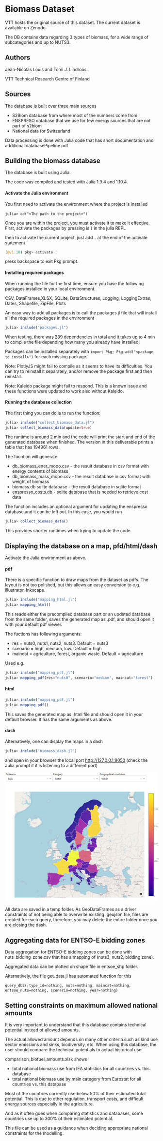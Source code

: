 # Biomass Dataset

VTT hosts the original source of this dataset. The current dataset is available on Zenodo.

The DB contains data regarding 3 types of biomass, for a wide range of subcategories and up to NUTS3.

## Authors

Jean-Nicolas Louis and Tomi J. Lindroos

VTT Technical Research Centre of Finland

## Sources

The database is built over three main sources

* S2Biom database from where most of the numbers come from
* ENSPRESO database that we use for few energy sources that are not part of s2biom
* National data for Switzerland

Data processing is done with Julia code that has short documentation and additional databasePipeline.pdf



## Building the biomass database

The database is built using Julia.

The code was compiled and tested with Julia 1.9.4 and 1.10.4.


#### Activate the Julia environment

You first need to activate the environment where the project is installed

`julia> cd("<The path to the project>")`

Once you are within the project, you must activate it to make it effective. First, activate the packages by pressing is `]` in the julia REPL

then to activate the current project, just add `.` at the end of the activate statement

```julia
(@v1.10) pkg> activate .
```

press backspace to exit Pkg prompt.


#### Installing required packages

When running the file for the first time, ensure you have the following packages installed in your local environment.

CSV, DataFrames,XLSX, SQLite, DataStructures, Logging, LoggingExtras, Dates, Shapefile, ZipFile, Plots

An easy way to add all packages is to call the packages.jl file that will install all the required packages in the environment

```julia
julia> include("packages.jl")
```

When testing, there was 239 dependencies in total and it takes up to 4 min to compile the file depending how many you already have installed. 

Packages can be installed separately with  `import Pkg; Pkg.add("<package to install>")` for each missing package.

Note: PlotlyJS might fail to compile as it seems to have its difficulties. You can try to reinstall it separately, and/or remove the package first and then reinstall.

Note: Kaleido package might fail to respond. This is a known issue and these functions were updated to work also without Kaleido.


#### Running the database collection

The first thing you can do is to run the function: 

```julia
julia> include("collect_biomass_data.jl")
julia> collect_biomass_data(update=true)
```

The runtime is around 2 min and the code will print the start and end of the generated database when finished. The version in this deliverable prints a table that has 194961 rows.

The fucntion will generate 

* db_biomass_ener_mopo.csv - the result database in csv format with energy contents of biomass
* db_biomass_mass_mopo.csv - the result database in csv format with weight of biomass
* biomass.db sqlite database  - the result database in sqlite format
* enspresso_costs.db - sqlite database that is needed to retrieve cost data


The function includes an optional argument for updating the enspresso database and it can be left out. In this case, you would run

```julia
julia> collect_biomass_data()
```

This provides shorter runtimes when trying to update the code.



## Displaying the database on a map, pfd/html/dash

Activate the Julia environment as above. 


#### pdf

There is a specific function to draw maps from the dataset as pdfs. The layout is not too polished, but this allows an easy conversion to e.g. illustrator, Inkscape.

```julia
julia> include("mapping_html.jl")
julia> mapping_html()
```

This reads either the precompiled database part or an updated database from the same folder, saves the generated map as .pdf, and should open it with your default pdf viewer.

The fuctions has following arguments:

* res = nuts0, nuts1, nuts2, nuts3. Default = nuts3
* scenario = high, medium, low. Default = high
* maincat = agriculture, forest, organic waste. Default = agriculture

Used e.g. 

```julia
julia> include("mapping_pdf.jl")
julia> mapping_pdf(res="nuts0", scenario="medium", maincat="forest")
```

#### html

```julia
julia> include("mapping_pdf.jl")
julia> mapping_pdf()
```

This saves the generated map as .html file and should open it in your default browser. It has the same arguments as above.

#### dash

Alternatively, one can display the maps in a dash

```julia
julia> include("biomass_dash.jl")
```

and open in your browser the local port http://127.0.0.1:8050 (check the Julia prompt if it is listening to a different port)

![dash example](.\img\dash_ex.png)

All data are saved in a temp folder. As GeoDataFrames as a driver constraints of not being able to overwrite existing .geojson file, files are created for each query, therefore, you may delete the entire folder once you are closing the dash.



## Aggregating data for ENTSO-E bidding zones

Data aggregation for ENTSO-E bidding zones can be done with nuts_bidding_zone.csv that has a mapping of (nuts3, nuts2, bidding zone).

Aggregated data can be plotted on shape file in entsoe_shp folder.

Alternatively, the file get_data.jl has automated function for this 

```
query_db2(;type_id=nothing, nuts=nothing, maincat=nothing, entsoe_nuts=nothing, scenario=nothing, year=nothing)
````



## Setting constraints on maximum allowed national amounts

It is very important to understand that this database contains technical potential instead of allowed amounts.

The actual allowed amount depends on many other criteria such as land use sector emissions and sinks, biodiversity, etc. When using this database, the user should compare the technical potentials to actual historical use.

comparison_biofuel_amounts.xlsx shows

* total national biomass use from IEA statistics for all countries vs. this database
* total national biomass use by main category from Eurostat for all countries vs. this database

Most of the countries currently use below 50% of their estimated total potential. This is due to other regulation, transport costs, and difficult energy sources especially in the agriculture.

And as it often goes when comparing statistics and databases, some countries use up to 300% of their estimated potential. 

This file can be used as a guidance when deciding appropriate national constraints for the modelling.

